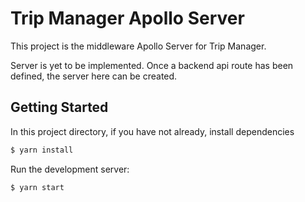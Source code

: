 # Trip Manager Apollo Server

This project is the middleware Apollo Server for Trip Manager.

Server is yet to be implemented. Once a backend api route has been defined, the server here can be created.


## Getting Started

In this project directory, if you have not already, install dependencies
```bash
$ yarn install
```

Run the development server:
```bash
$ yarn start
```
